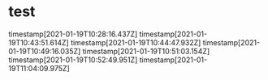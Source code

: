 # test
timestamp[2021-01-19T10:28:16.437Z]
timestamp[2021-01-19T10:43:51.614Z]
timestamp[2021-01-19T10:44:47.932Z]
timestamp[2021-01-19T10:49:16.035Z]
timestamp[2021-01-19T10:51:03.154Z]
timestamp[2021-01-19T10:52:49.951Z]
timestamp[2021-01-19T11:04:09.975Z]
